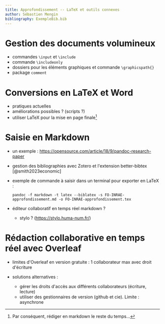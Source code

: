 ```yaml
---
title: Approfondissement -- LaTeX et outils connexes
author: Sébastien Mengin
bibliography: ExempleBib.bib
---
```


# Gestion des documents volumineux

- commandes `\input` et `\include`
- commande `\includeonly`
- dossiers pour les éléments graphiques et commande `\graphicspath{}`
- package `comment`

# Conversions en LaTeX et Word

- pratiques actuelles
- améliorations possibles ? (scripts ?)
- utiliser LaTeX pour la mise en page finale[^1] 

# Saisie en Markdown

- un exemple : https://opensource.com/article/18/9/pandoc-research-paper
- gestion des bibliographies avec Zotero et l'extension better-bibtex [@smith2023economic]
- exemple de commande à saisir dans un terminal pour exporter en LaTeX :
  
  ```
  pandoc -f markdown -t latex --biblatex -s FO-INRAE-approfondissement.md -o FO-INRAE-approfondissement.tex
  ```

- éditeur collaboratif en temps réel markdown ? 
  - stylo ? (https://stylo.huma-num.fr/)

# Rédaction collaborative en temps réel avec Overleaf

- limites d'Overleaf en version gratuite : 1 collaborateur max avec droit d'écriture 
	
- solutions alternatives :
	- gérer les droits d'accès aux différents collaborateurs (écriture, lecture)
	- utiliser des gestionnaires de version (github et cie). Limite : asynchrone

[^1]: Par conséquent, rédiger en markdown le reste du temps...